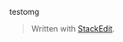 <p>testomg</p>
<blockquote>
<p>Written with <a href="https://stackedit.io/">StackEdit</a>.</p>
</blockquote>

